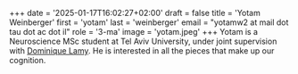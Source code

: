 +++
date = '2025-01-17T16:02:27+02:00'
draft = false
title = 'Yotam Weinberger'
first = 'yotam'
last = 'weinberger'
email = "yotamw2 at mail dot tau dot ac dot il"
role = '3-ma'
image = 'yotam.jpeg'
+++
Yotam is a Neuroscience MSc student at Tel Aviv University, under joint supervision with [Dominique Lamy](https://people.socsci.tau.ac.il/mu/dominiquelamy/). He is interested in all the pieces that make up our cognition.